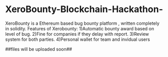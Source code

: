 # XeroBounty-Blockchain-Hackathon-
XeroBounty is a Ethereum based bug bounty platform , written completely in solidity. 
Features of Xerobounty:
1)Automatic bounty award based on level of bug.
2)Fine for companies if they delay with report.
3)Review system for both parties.
4)Personal wallet for team and invidual users 


##files will be uploaded soon##
